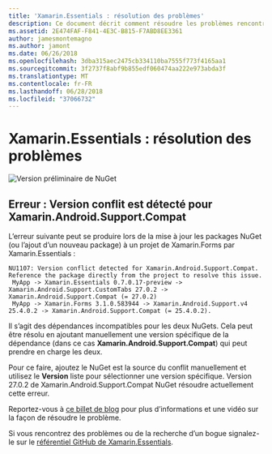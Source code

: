 ```yaml
---
title: 'Xamarin.Essentials : résolution des problèmes'
description: Ce document décrit comment résoudre les problèmes rencontrés lors du développement avec la bibliothèque Xamarin.Essentials.
ms.assetid: 2E474FAF-F841-4E3C-B815-F7ABD8EE3361
author: jamesmontemagno
ms.author: jamont
ms.date: 06/26/2018
ms.openlocfilehash: 3dba315aec2475cb334110ba7555f773f4165aa1
ms.sourcegitcommit: 3f2737f8abf9b855edf060474aa222e973abda3f
ms.translationtype: MT
ms.contentlocale: fr-FR
ms.lasthandoff: 06/28/2018
ms.locfileid: "37066732"
---
```

# <a name="xamarinessentials-troubleshooting"></a>Xamarin.Essentials : résolution des problèmes

![Version préliminaire de NuGet](~/media/shared/pre-release.png)

## <a name="error-version-conflict-detected-for-xamarinandroidsupportcompat"></a>Erreur : Version conflit est détecté pour Xamarin.Android.Support.Compat

L’erreur suivante peut se produire lors de la mise à jour les packages NuGet (ou l’ajout d’un nouveau package) à un projet de Xamarin.Forms par Xamarin.Essentials :

```
NU1107: Version conflict detected for Xamarin.Android.Support.Compat. Reference the package directly from the project to resolve this issue. 
 MyApp -> Xamarin.Essentials 0.7.0.17-preview -> Xamarin.Android.Support.CustomTabs 27.0.2 -> Xamarin.Android.Support.Compat (= 27.0.2) 
 MyApp -> Xamarin.Forms 3.1.0.583944 -> Xamarin.Android.Support.v4 25.4.0.2 -> Xamarin.Android.Support.Compat (= 25.4.0.2).
```

Il s’agit des dépendances incompatibles pour les deux NuGets. Cela peut être résolu en ajoutant manuellement une version spécifique de la dépendance (dans ce cas **Xamarin.Android.Support.Compat**) qui peut prendre en charge les deux.

Pour ce faire, ajoutez le NuGet est la source du conflit manuellement et utilisez le **Version** liste pour sélectionner une version spécifique. Version 27.0.2 de Xamarin.Android.Support.Compat NuGet résoudre actuellement cette erreur.

Reportez-vous à [ce billet de blog](https://redth.codes/how-to-fix-the-dreaded-version-conflict-nuget-error-in-your-xamarin-android-projects/) pour plus d’informations et une vidéo sur la façon de résoudre le problème.

Si vous rencontrez des problèmes ou de la recherche d’un bogue signalez-le sur le [référentiel GitHub de Xamarin.Essentials](http://github.com/xamarin/Essentials).
